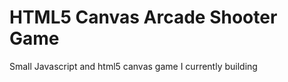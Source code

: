 <h1>HTML5 Canvas Arcade Shooter Game</h1>
<p>Small Javascript and html5 canvas game I currently building</p>
